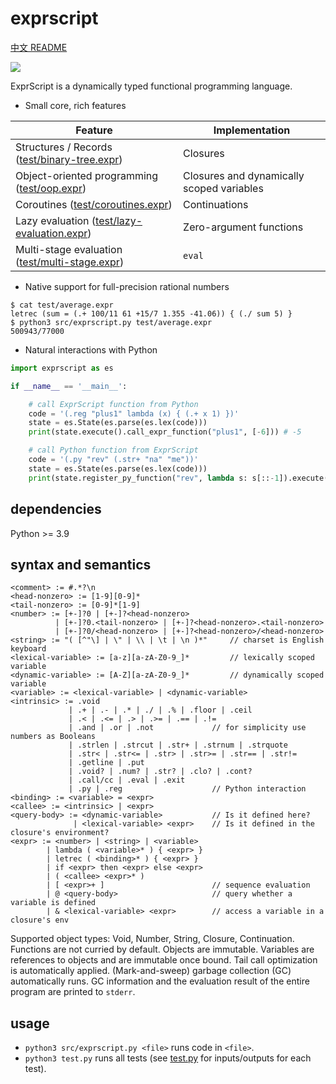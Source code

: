 # exprscript

[中文 README](README-CN.md)

![](https://github.com/sdingcn/expr/actions/workflows/auto-test.yml/badge.svg)

ExprScript is a dynamically typed functional programming language.

+ Small core, rich features

| Feature | Implementation |
| --- | --- |
| Structures / Records ([test/binary-tree.expr](test/binary-tree.expr)) | Closures |
| Object-oriented programming ([test/oop.expr](test/oop.expr)) | Closures and dynamically scoped variables |
| Coroutines ([test/coroutines.expr](test/coroutines.expr)) | Continuations |
| Lazy evaluation ([test/lazy-evaluation.expr](test/lazy-evaluation.expr)) | Zero-argument functions |
| Multi-stage evaluation ([test/multi-stage.expr](test/multi-stage.expr)) | `eval` |

+ Native support for full-precision rational numbers

```
$ cat test/average.expr
letrec (sum = (.+ 100/11 61 +15/7 1.355 -41.06)) { (./ sum 5) }
$ python3 src/exprscript.py test/average.expr
500943/77000
```

+ Natural interactions with Python

```python
import exprscript as es

if __name__ == '__main__':

    # call ExprScript function from Python
    code = '(.reg "plus1" lambda (x) { (.+ x 1) })'
    state = es.State(es.parse(es.lex(code)))
    print(state.execute().call_expr_function("plus1", [-6])) # -5

    # call Python function from ExprScript
    code = '(.py "rev" (.str+ "na" "me"))'
    state = es.State(es.parse(es.lex(code)))
    print(state.register_py_function("rev", lambda s: s[::-1]).execute().value.value) # "eman"
```

## dependencies

Python >= 3.9

## syntax and semantics

```
<comment> := #.*?\n
<head-nonzero> := [1-9][0-9]*
<tail-nonzero> := [0-9]*[1-9]
<number> := [+-]?0 | [+-]?<head-nonzero>
          | [+-]?0.<tail-nonzero> | [+-]?<head-nonzero>.<tail-nonzero>
          | [+-]?0/<head-nonzero> | [+-]?<head-nonzero>/<head-nonzero>
<string> := "( [^"\] | \" | \\ | \t | \n )*"     // charset is English keyboard
<lexical-variable> := [a-z][a-zA-Z0-9_]*         // lexically scoped variable
<dynamic-variable> := [A-Z][a-zA-Z0-9_]*         // dynamically scoped variable
<variable> := <lexical-variable> | <dynamic-variable>
<intrinsic> := .void
             | .+ | .- | .* | ./ | .% | .floor | .ceil
             | .< | .<= | .> | .>= | .== | .!=
             | .and | .or | .not             // for simplicity use numbers as Booleans
             | .strlen | .strcut | .str+ | .strnum | .strquote
             | .str< | .str<= | .str> | .str>= | .str== | .str!= 
             | .getline | .put
             | .void? | .num? | .str? | .clo? | .cont?
             | .call/cc | .eval | .exit
             | .py | .reg                    // Python interaction
<binding> := <variable> = <expr>
<callee> := <intrinsic> | <expr>
<query-body> := <dynamic-variable>           // Is it defined here?
              | <lexical-variable> <expr>    // Is it defined in the closure's environment?
<expr> := <number> | <string> | <variable>
        | lambda ( <variable>* ) { <expr> }
        | letrec ( <binding>* ) { <expr> }
        | if <expr> then <expr> else <expr>
        | ( <callee> <expr>* )
        | [ <expr>+ ]                        // sequence evaluation
        | @ <query-body>                     // query whether a variable is defined
        | & <lexical-variable> <expr>        // access a variable in a closure's env
```

Supported object types: Void, Number, String, Closure, Continuation.
Functions are not curried by default.
Objects are immutable.
Variables are references to objects and are immutable once bound.
Tail call optimization is automatically applied.
(Mark-and-sweep) garbage collection (GC) automatically runs.
GC information and the evaluation result of the entire program are printed to `stderr`.

## usage

+ `python3 src/exprscript.py <file>` runs code in `<file>`.
+ `python3 test.py` runs all tests (see [test.py](test.py) for inputs/outputs for each test).
